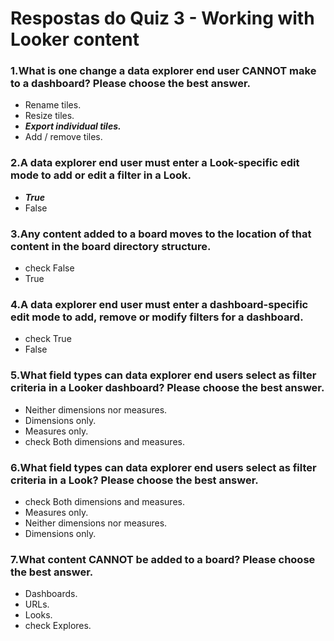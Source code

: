 # Respostas do Quiz 3 - Working with Looker content

### 1.What is one change a data explorer end user CANNOT make to a dashboard? Please choose the best answer.
- Rename tiles.
- Resize tiles.
- ***Export individual tiles.***
- Add / remove tiles.

### 2.A data explorer end user must enter a Look-specific edit mode to add or edit a filter in a Look.
- ***True***
- False

### 3.Any content added to a board moves to the location of that content in the board directory structure.
- check False
- True

### 4.A data explorer end user must enter a dashboard-specific edit mode to add, remove or modify filters for a dashboard.
- check True
- False

### 5.What field types can data explorer end users select as filter criteria in a Looker dashboard? Please choose the best answer.
- Neither dimensions nor measures.
- Dimensions only.
- Measures only.
- check Both dimensions and measures.

### 6.What field types can data explorer end users select as filter criteria in a Look? Please choose the best answer.
- check Both dimensions and measures.
- Measures only.
- Neither dimensions nor measures.
- Dimensions only.

### 7.What content CANNOT be added to a board? Please choose the best answer.
- Dashboards.
- URLs.
- Looks.
- check Explores.

